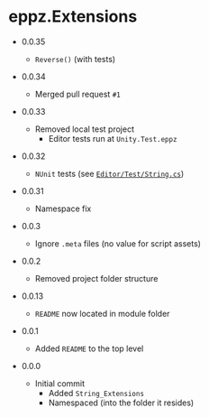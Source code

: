 # eppz.Extensions

* 0.0.35

	+ `Reverse()` (with tests)

* 0.0.34

	+ Merged pull request `#1`

* 0.0.33

	+ Removed local test project
		+ Editor tests run at `Unity.Test.eppz`

* 0.0.32

	+ `NUnit` tests (see [`Editor/Test/String.cs`](Editor/Test/String.cs))

* 0.0.31

	+ Namespace fix

* 0.0.3

	+ Ignore `.meta` files (no value for script assets)

* 0.0.2

	+ Removed project folder structure

* 0.0.13

	+ `README` now located in module folder

* 0.0.1

	+ Added `README` to the top level

* 0.0.0

	+ Initial commit
		+ Added `String_Extensions`
		+ Namespaced (into the folder it resides)